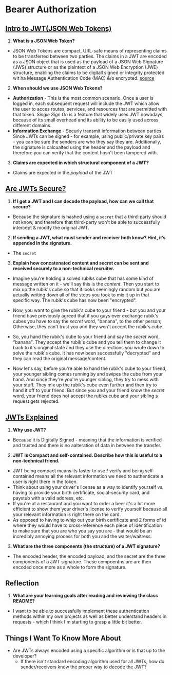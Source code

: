 # Bearer Authorization

## [Intro to JWT(JSON Web Tokens)](https://jwt.io/introduction/)

1. **What is a JSON Web Token?** 
- JSON Web Tokens are compact, URL-safe means of representing claims to be transferred between two parties. The claims in a JWT are encoded as a JSON object that is used as the payload of a JSON Web Signature (JWS) structure or as the plaintext of a JSON Web Encryption (JWE) structure, enabling the claims to be digitall signed or integrity protected wit ha Message Authentication Code (MAC) &/o encrypted. [source](https://www.rfc-editor.org/rfc/rfc7519)

2. **When should we use JSON Web Tokens?**
- **Authorization** - This is the most common scenario. Once a user is logged in, each subsequent request will include the JWT which allow the user to acces routes, services, and resources that are permitted with that token. *Single Sign On* is a feature that widely uses JWT nowadays, because of its small overhead and its ability to be easily used across different domains.
- **Information Exchange** - Securly transmit information between parties. Since JWTs can be signed - for example, using public/private key pairs - you can be sure the senders are who they say they are. Additionally, the signature is calcualted using the header and the payload and therefore you can verify that the content hasn't been tampered with.

3. **Claims are expected in which structural component of a JWT?**
- Claims are expected in the *payload* of the JWT

## [Are JWTs Secure?](https://stackoverflow.com/questions/27301557/if-you-can-decode-jwt-how-are-they-secure)

1. **If I get a JWT and I can decode the payload, how can we call that secure?** 
- Because the signature is hashed using a `secret` that a third-party should not know, and therefore that third-party won't be able to successfully intercept & modify the original JWT.

2. **If sending a JWT, what must sender and receiver both know? Hint, it’s appended in the signature.**
- The `secret`

3. **Explain how concatenated content and secret can be sent and received securely to a non-technical recruiter.**
- Imagine you're holding a solved rubiks cube that has some kind of message written on it - we'll say this is the *content*. Then you start to mix up the rubik's cube so that it looks seemingly random but you are actually writing down all of the steps you took to mix it up in that specific way. The rubik's cube has now been "encrypted".

- Now, you want to give the rubik's cube to your friend - but you and your friend have previously agreed that if you guys ever exchange rubik's cubes you have to say the *secret* word, "banana", to the other person; Otherwise, they can't trust you and they won't accept the rubik's cube.

- So, you hand the rubik's cube to your friend and say the *secret* word, "banana". They accept the rubik's cube and you tell them to change it back to it's original state and they use the directions you wrote down to solve the rubik's cube. It has now been successfully "decrypted" and they can read the original message/content.

- Now let's say, before you're able to hand the rubik's cube to your friend, your younger sibling comes running by and swipes the cube from your hand. And since they're you're younger sibling, they try to mess with your stuff. They mix up the rubik's cube even further and then try to hand it off to your friend. But since you and your friend know the *secret* word, your friend does not accept the rubiks cube and your sibling
s request gets rejected.

## [JWTs Explained](https://www.youtube.com/watch?v=926mknSW9Lo)

1. **Why use JWT?**
- Because it is Digitally Signed - meaning that the information is verified and trusted and there is no aalteration of data in between the transfer.

2. **JWT is Compact and self-contained. Describe how this is useful to a non-technical friend.**
- JWT being compact means its faster to use / verify and being self-contained means all the relevant information we need to authenticate a user is right there in the token.
- Think about using your driver's license as a way to identify yourself vs. having to provide your birth certificate, social-security card, and paystub with a valid address, etc.
- If you're at a restaurant and you want to order a beer it's a lot more efficient to show them your driver's license to verify yourself because all your relevant information is right there on the card. 
- As opposed to having to whip out your birth certificate and 2 forms of id where they would have to cross-reference each piece of identification to make sure that you are who you say you are - that would be an incredibly annoying process for both you and the waiter/waitress.

3. **What are the three components (the structure) of a JWT signature?**
- The encoded header, the encoded payload, and the secret are the three components of a JWT signature. These compoentns are are then encoded once more as a whole to form the signature.

## Reflection

1. **What are your learning goals after reading and reviewing the class README?**
- I want to be able to successfully implement these authentication methods within my own projects as well as better understand headers in requests - which I think I'm starting to grasp a little bit better.

## Things I Want To Know More About
- Are JWTs always encoded using a specific algorithm or is that up to the developer? 
  - If there isn't standard encoding algorithm used for all JWTs, how do sender/receivers know the proper way to decode the JWT?